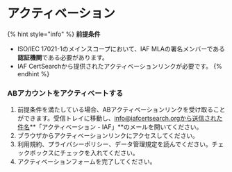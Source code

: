# アクティベーション

{% hint style="info" %}
**前提条件**

* ISO/IEC 17021-1のメインスコープにおいて、IAF MLAの署名メンバーである**認証機関**である必要があります。
* IAF CertSearchから提供されたアクティベーションリンクが必要です。
{% endhint %}

### ABアカウントをアクティベートする

1. 前提条件を満たしている場合、ABアクティベーションリンクを受け取ることができます。受信トレイに移動し、info@iafcertsearch.orgから送信された件名**「アクティベーション - IAF」**のメールを開いてください。
2. ブラウザからアクティベーションリンクにアクセスしてください。
3. 利用規約、プライバシーポリシー、データ管理規定を読んでください。チェックボックスにチェックを入れてください。
4. アクティベーションフォームを完了してください。